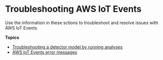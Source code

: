 # Troubleshooting AWS IoT Events<a name="iotevents-troubleshooting"></a>

Use the information in these sctions to troubleshoot and resolve issues with AWS IoT Events\.

**Topics**
+ [Troubleshooting a detector model by running analyses](iotevents-analyze-api.md)
+ [AWS IoT Events error messages](iotevents-error-messages.md)